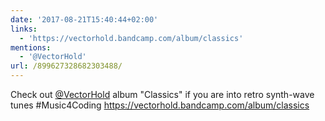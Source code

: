 ```yaml
---
date: '2017-08-21T15:40:44+02:00'
links:
  - 'https://vectorhold.bandcamp.com/album/classics'
mentions:
  - '@VectorHold'
url: /899627328682303488/
---
```

Check out [@VectorHold](https://twitter.com/@VectorHold) album "Classics" if you are into retro synth-wave tunes #Music4Coding https://vectorhold.bandcamp.com/album/classics
